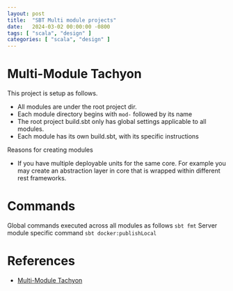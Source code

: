 ```yaml
---
layout: post
title:  "SBT Multi module projects"
date:   2024-03-02 00:00:00 -0800
tags: [ "scala", "design" ]
categories: [ "scala", "design" ] 
---
```


# Multi-Module Tachyon


This project is setup as follows.
* All modules are under the root project dir.
* Each module directory begins with `mod-` followed by its name
* The root project build.sbt only has global settings applicable to all modules.
* Each module has its own build.sbt, with its specific instructions

Reasons for creating modules
* If you have multiple deployable units for the same core.  For example you may create an abstraction layer in core that is wrapped within different rest frameworks.

# Commands
Global commands executed across all modules as follows `sbt fmt`
Server module specific command `sbt docker:publishLocal`


# References
* [Multi-Module Tachyon](https://github.com/FasterThanLightTech/scala-tachyons/tree/multimodule-tachyon)
